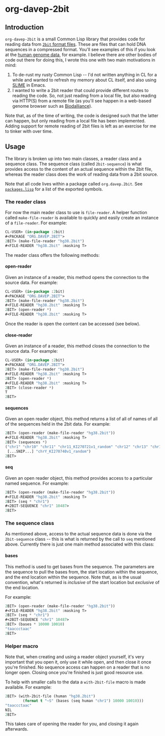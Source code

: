 # org-davep-2bit

## Introduction

`org-davep-2bit` is a small Common Lisp library that provides code for
reading data from [`2bit` format
files](https://genome.ucsc.edu/FAQ/FAQformat.html#format7). These are files
that can hold DNA sequences in a compressed format. You'll see examples of
this if you look at the [human genome
data](http://hgdownload.cse.ucsc.edu/goldenPath/hg38/bigZips/), for example.
I believe there are other bodies of code out there for doing this, I wrote
this one with two main motivations in mind:

1. To de-rust my rusty Common Lisp -- I'd not written anything in CL for a
   while and wanted to refresh my memory about CL itself, and also using
   [SLIME](https://common-lisp.net/project/slime/) in Emacs.
2. I wanted to write a 2bit reader that could provide different routes to
   reading the code. So, not just reading from a local file, but also
   reading via HTTP(S) from a remote file (as you'll see happen in a
   web-based genome browser such as
   [Biodalliance](https://www.biodalliance.org/)).

Note that, as of the time of writing, the code is designed such that the
latter can happen, but only reading from a local file has been implemented.
Adding support for remote reading of 2bit files is left as an exercise for
me to tinker with over time.

## Usage

The library is broken up into two main classes, a reader class and a
sequence class. The sequence class (called `2bit-sequence`) is what provides
access to the content of an actual sequence within the 2bit file, whereas
the reader class does the work of reading data from a 2bit source.

Note that all code lives within a package called `org.davep.2bit`. See
[`packages.lisp`](./packages.lisp) for a list of the exported symbols.

### The reader class

For now the main reader class to use is `file-reader`. A helper function
called `make-file-reader` is available to quickly and easily create an
instance of a `file-reader`. For example:

```lisp
CL-USER> (in-package :2bit)
#<PACKAGE "ORG.DAVEP.2BIT">
2BIT> (make-file-reader "hg38.2bit")
#<FILE-READER "hg38.2bit" :masking T>
```

The reader class offers the following methods:

#### open-reader

Given an instance of a reader, this method opens the connection to the
source data. For example:

```lisp
CL-USER> (in-package :2bit)
#<PACKAGE "ORG.DAVEP.2BIT">
2BIT> (make-file-reader "hg38.2bit")
#<FILE-READER "hg38.2bit" :masking T>
2BIT> (open-reader *)
#<FILE-READER "hg38.2bit" :masking T>
```

Once the reader is open the content can be accessed (see below).

#### close-reader

Given an instance of a reader, this method closes the connection to the
source data. For example:

```lisp
CL-USER> (in-package :2bit)
#<PACKAGE "ORG.DAVEP.2BIT">
2BIT> (make-file-reader "hg38.2bit")
#<FILE-READER "hg38.2bit" :masking T>
2BIT> (open-reader *)
#<FILE-READER "hg38.2bit" :masking T>
2BIT> (close-reader *)
T
2BIT>
```

#### sequences

Given an open reader object, this method returns a list of all of names of
all of the sequences held in the 2bit data. For example:

```lisp
2BIT> (open-reader (make-file-reader "hg38.2bit"))
#<FILE-READER "hg38.2bit" :masking T>
2BIT> (sequences *)
("chr1" "chr10" "chr11" "chr11_KI270721v1_random" "chr12" "chr13" "chr14"
 [...SNIP...] "chrY_KI270740v1_random")
2BIT>
```

#### seq

Given an open reader object, this method provides access to a particular
named sequence. For example:

```lisp
2BIT> (open-reader (make-file-reader "hg38.2bit"))
#<FILE-READER "hg38.2bit" :masking T>
2BIT> (seq * "chr1")
#<2BIT-SEQUENCE "chr1" 10487>
2BIT>
```

### The sequence class

As mentioned above, access to the actual sequence data is done via the
`2bit-sequence` class -- this is what is returned by the call to `seq`
mentioned above. Currently there is just one main method associated with
this class:

#### bases

This method is used to get bases from the sequence. The parameters are the
sequence to pull the bases from, the start location within the sequence, and
the end location within the sequence. Note that, as is the usual convention,
what's returned is *inclusive* of the start location but *exclusive* of the
end location.

For example:

```lisp
2BIT> (open-reader (make-file-reader "hg38.2bit"))
#<FILE-READER "hg38.2bit" :masking T>
2BIT> (seq * "chr1")
#<2BIT-SEQUENCE "chr1" 10487>
2BIT> (bases * 10000 10010)
"taaccctaac"
2BIT>
```

### Helper macro

Note that, when creating and using a reader object yourself, it's very
important that you open it, only use it while open, and then close it once
you're finished. No sequence access can happen on a reader that is no longer
open. Closing once you're finished is just good resource use.

To help with smaller calls to the data a `with-2bit-file` macro is made
available. For example:

```lisp
2BIT> (with-2bit-file (human "hg38.2bit")
        (format t "~S" (bases (seq human "chr1") 10000 10010)))
"taaccctaac"
NIL
2BIT>
```

This takes care of opening the reader for you, and closing it again
afterwards.

[//]: # (README.md ends here)
